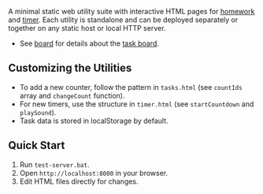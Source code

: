A minimal static web utility suite with interactive HTML pages for [homework](homework.html) and [timer](timer.html). Each utility is standalone and can be deployed separately or together on any static host or local HTTP server.

- See [board](README-board.md) for details about the [task board](board.html).

## Customizing the Utilities
- To add a new counter, follow the pattern in `tasks.html` (see `countIds` array and `changeCount` function).
- For new timers, use the structure in `timer.html` (see `startCountdown` and `playSound`).
- Task data is stored in localStorage by default.

## Quick Start
1. Run `test-server.bat`.
2. Open `http://localhost:8000` in your browser.
3. Edit HTML files directly for changes.
